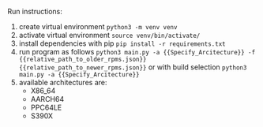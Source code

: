 Run instructions:
  1. create virtual environment `python3 -m venv venv`
  2. activate virtual environment `source venv/bin/activate/`
  3. install dependencies with pip `pip install -r requirements.txt`
  4. run program as follows `python3 main.py -a {{Specify_Arcitecture}} -f {{relative_path_to_older_rpms.json}} {{relative_path_to_newer_rpms.json}}` or with build selection `python3 main.py -a {{Specify_Arcitecture}}`
  5. available architectures are:
     - X86_64
     - AARCH64
     - PPC64LE
     - S390X
